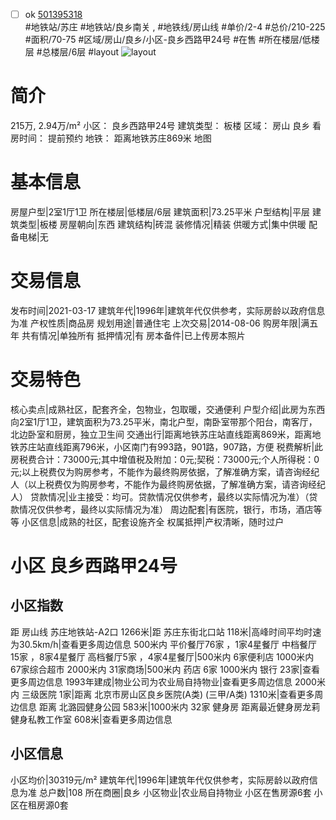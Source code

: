 - [ ] ok [501395318](https://bj.5i5j.com/ershoufang/501395318.html)  
 #地铁站/苏庄 #地铁站/良乡南关 ,  #地铁线/房山线
#单价/2-4 #总价/210-225 #面积/70-75   #区域/房山/良乡/小区-良乡西路甲24号 #在售 #所在楼层/低楼层 #总楼层/6层 #layout 
![layout](http://image2a.5i5j.com/bdir/layout/551427.jpg_P5.jpg) 
# 简介 
 215万,  2.94万/m² 
小区： 良乡西路甲24号
建筑类型： 板楼
区域： 房山 良乡
看房时间： 提前预约
地铁： 距离地铁苏庄869米 地图
# 基本信息 
 房屋户型|2室1厅1卫
所在楼层|低楼层/6层
建筑面积|73.25平米
户型结构|平层
建筑类型|板楼
房屋朝向|东西
建筑结构|砖混
装修情况|精装
供暖方式|集中供暖
配备电梯|无
# 交易信息 
 发布时间|2021-03-17
建筑年代|1996年|建筑年代仅供参考，实际房龄以政府信息为准
产权性质|商品房
规划用途|普通住宅
上次交易|2014-08-06
购房年限|满五年
共有情况|单独所有
抵押情况|有
房本备件|已上传房本照片
# 交易特色 
 核心卖点|成熟社区，配套齐全，包物业，包取暖，交通便利
户型介绍|此房为东西向2室1厅1卫，建筑面积为73.25平米，南北户型，南卧室带那个阳台，南客厅，北边卧室和厨房，独立卫生间
交通出行|距离地铁苏庄站直线距离869米，距离地铁苏庄站直线距离796米，小区南门有993路，901路，907路，方便
税费解析|此房税费合计：73000元;其中增值税及附加：0元;契税：73000元;个人所得税：0元;以上税费仅为购房参考，不能作为最终购房依据，了解准确方案，请咨询经纪人（以上税费仅为购房参考，不能作为最终购房依据，了解准确方案，请咨询经纪人）
贷款情况|业主接受：均可。贷款情况仅供参考，最终以实际情况为准）（贷款情况仅供参考，最终以实际情况为准）
周边配套|有医院，银行，市场，酒店等等
小区信息|成熟的社区，配套设施齐全
权属抵押|产权清晰，随时过户
# 小区 良乡西路甲24号
## 小区指数 
 距 房山线 苏庄地铁站-A2口 1266米|距 苏庄东街北口站 118米|高峰时间平均时速为30.5km/h|查看更多周边信息
500米内 平价餐厅76家 ，1家4星餐厅
中档餐厅15家 ，8家4星餐厅
高档餐厅5家 ，4家4星餐厅|500米内 6家便利店
1000米内 67家综合超市
2000米内 31家商场|500米内 药店 6家
1000米内 银行 23家|查看更多周边信息
1993年建成|物业公司为农业局自持物业|查看更多周边信息
2000米内 三级医院 1家|距离 北京市房山区良乡医院(A类) (三甲/A类) 1310米|查看更多周边信息
距离 北潞园健身公园 583米|1000米内 32家 健身房
距离最近健身房龙莉健身私教工作室 608米|查看更多周边信息
## 小区信息 
 小区均价|30319元/m²
建筑年代|1996年|建筑年代仅供参考，实际房龄以政府信息为准
总户数|108
所在商圈|良乡
小区物业|农业局自持物业
小区在售房源6套
小区在租房源0套
